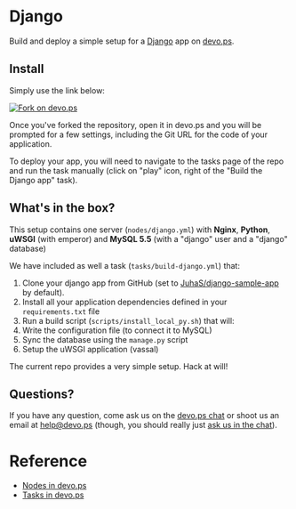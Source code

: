 # Django

Build and deploy a simple setup for a [Django](https://www.djangoproject.com) app on [devo.ps](http://devo.ps).

## Install

Simply use the link below:

[![Fork on devo.ps](https://app.devo.ps/assets/images/fork.png)](https://app.devo.ps/#/fork?git_url=https://github.com/devops-community/django)

Once you've forked the repository, open it in devo.ps and you will be prompted for a few settings, including the Git URL for the code of your application.

To deploy your app, you will need to navigate to the tasks page of the repo and run the task manually (click on "play" icon, right of the "Build the Django app" task).

## What's in the box?

This setup contains one server (`nodes/django.yml`) with **Nginx**, **Python**, **uWSGI** (with emperor) and **MySQL 5.5** (with a "django" user and a "django" database)

We have included as well a task (`tasks/build-django.yml`) that:

1. Clone your django app from GitHub (set to [JuhaS/django-sample-app](https://github.com/JuhaS/django-sample-app) by default).
1. Install all your application dependencies defined in your `requirements.txt` file
1. Run a build script (`scripts/install_local_py.sh`) that will:
  1. Write the configuration file (to connect it to MySQL)
1. Sync the database using the `manage.py` script
1. Setup the uWSGI application (vassal)

The current repo provides a very simple setup. Hack at will!

## Questions?

If you have any question, come ask us on the [devo.ps chat](https://www.hipchat.com/gyHEHtsXZ) or shoot us an email at [help@devo.ps](mailto:help@devo.ps) (though, you should really just [ask us in the chat](https://www.hipchat.com/gyHEHtsXZ)).

# Reference

- [Nodes in devo.ps](http://docs.devo.ps/manual/nodes)
- [Tasks in devo.ps](http://docs.devo.ps/manual/tasks)
    
